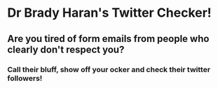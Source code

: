 # Dr Brady Haran's Twitter Checker!

## Are you tired of form emails from people who clearly don't respect you?

### Call their bluff, show off your ocker and check their twitter followers!
